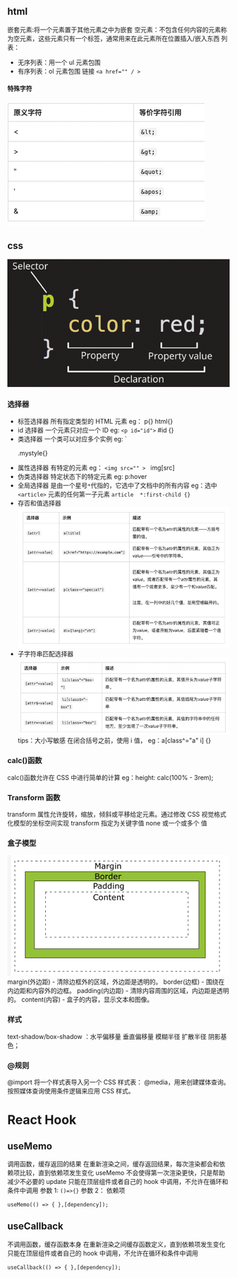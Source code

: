 ## html

嵌套元素:将一个元素置于其他元素之中为嵌套
空元素：不包含任何内容的元素称为空元素，这些元素只有一个标签，通常用来在此元素所在位置插入/嵌入东西
列表：

- 无序列表：用一个 ul 元素包围
- 有序列表：ol 元素包围
  链接
  `<a href="" / >`

#### 特殊字符

![Alt text](image-2.png)

## css

![Alt text](image.png)

### 选择器

- 标签选择器 所有指定类型的 HTML 元素 eg： p{} html{}
- id 选择器 一个元素只对应一个 ID eg: `<p id="id">` #id {}
- 类选择器 一个类可以对应多个实例 eg: `<p class="mystyle"> .mystyle{}
- 属性选择器 有特定的元素 eg： `<img src="" > ` img[src]
- 伪类选择器 特定状态下的特定元素 eg: p:hover
- 全局选择器 是由一个星号`*`代指的，它选中了文档中的所有内容 eg：选中`<article>` 元素的任何第一子元素 `article  *:first-child {}`
- 存否和值选择器
  ![Alt text](image-3.png)
- 子字符串匹配选择器
  ![Alt text](image-4.png)
  tips：大小写敏感 在闭合括号之前，使用 i 值， eg：a[class^="a" i] {}

### calc()函数

calc()函数允许在 CSS 中进行简单的计算 eg：height: calc(100% - 3rem);

### Transform 函数

transform 属性允许旋转，缩放，倾斜或平移给定元素。通过修改 CSS 视觉格式化模型的坐标空间实现
transform 指定为关键字值 none 或一个或多个 <transform-function> 值

### 盒子模型

![Alt text](image-1.png)
margin(外边距) - 清除边框外的区域，外边距是透明的。
border(边框) - 围绕在内边距和内容外的边框。
padding(内边距) - 清除内容周围的区域，内边距是透明的。
content(内容) - 盒子的内容，显示文本和图像。

### 样式

text-shadow/box-shadow ：水平偏移量 垂直偏移量 模糊半径 扩散半径 阴影基色；

### @规则

@import 将一个样式表导入另一个 CSS 样式表：
@media，用来创建媒体查询。按照媒体查询使用条件逻辑来应用 CSS 样式。

# React Hook

## useMemo

调用函数，缓存返回的结果
在重新渲染之间，缓存返回结果，每次渲染都会和依赖项比较，直到依赖项发生变化
useMemo 不会使得第一次渲染更快，只是帮助减少不必要的 update
只能在顶层组件或者自己的 hook 中调用，不允许在循环和条件中调用
参数 1: `()=>{}`
参数 2： 依赖项

```
useMemo(() => { },[dependency]);
```

## useCallback

不调用函数，缓存函数本身
在重新渲染之间缓存函数定义，直到依赖项发生变化
只能在顶层组件或者自己的 hook 中调用，不允许在循环和条件中调用

```
useCallback(() => { },[dependency]);
```

